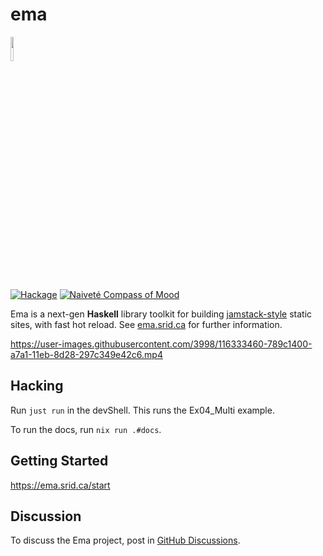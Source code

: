 # ema

<img width="10%" src="https://ema.srid.ca/favicon.svg">

[![Hackage](https://img.shields.io/hackage/v/ema.svg?logo=haskell)](https://hackage.haskell.org/package/ema)
[![Naiveté Compass of Mood](https://img.shields.io/badge/naïve-FF10F0)](https://compass.naivete.me/ "This project follows the 'Naiveté Compass of Mood'")

Ema is a next-gen **Haskell** library toolkit for building [jamstack-style](https://jamstack.org/) static sites, with fast hot reload. See [ema.srid.ca](https://ema.srid.ca/) for further information.

https://user-images.githubusercontent.com/3998/116333460-789c1400-a7a1-11eb-8d28-297c349e42c6.mp4

## Hacking

Run `just run` in the devShell. This runs the Ex04_Multi example.

To run the docs, run `nix run .#docs`.

## Getting Started

https://ema.srid.ca/start

## Discussion

To discuss the Ema project, post in [GitHub Discussions][ghdiscuss].

[ghdiscuss]: https://github.com/srid/ema/discussions
